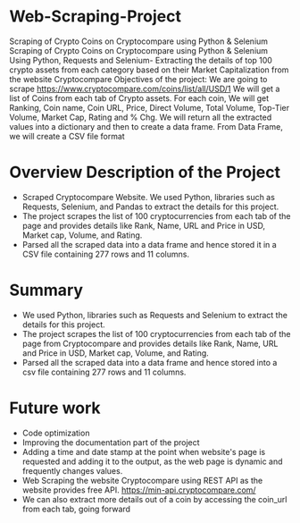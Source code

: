 # Web-Scraping-Project
Scraping of Crypto Coins on Cryptocompare using Python &amp; Selenium
Scraping of Crypto Coins on Cryptocompare using Python & Selenium
Using Python, Requests and Selenium- Extracting the details of top 100 crypto assets from each category based on their Market Capitalization from the website Cryptocompare
Objectives of the project:
We are going to scrape https://www.cryptocompare.com/coins/list/all/USD/1
We will get a list of Coins from each tab of Crypto assets.
For each coin, We will get Ranking, Coin name, Coin URL, Price, Direct Volume, Total Volume, Top-Tier Volume, Market Cap, Rating and % Chg.
We will return all the extracted values into a dictionary and then to create a data frame.
From Data Frame, we will create a CSV file format

# Overview Description of the Project
- Scraped Cryptocompare Website. We used Python, libraries such as Requests, Selenium, and Pandas to extract the details for this project.
- The project scrapes the list of 100 cryptocurrencies from each tab of the page and provides details like Rank, Name, URL and Price in USD, Market cap, Volume, and Rating.
- Parsed all the scraped data into a data frame and hence stored it in a CSV file containing 277 rows and 11 columns.

# Summary
- We used Python, libraries such as Requests and Selenium to extract the details for this project.
- The project scrapes the list of 100 cryptocurrencies from each tab of the page from Cryptocompare and provides details like Rank, Name, URL and Price in USD, Market cap, Volume, and Rating.
- Parsed all the scraped data into a data frame and hence stored into a csv file containing 277 rows and 11 columns.

# Future work
- Code optimization
- Improving the documentation part of the project
- Adding a time and date stamp at the point when website's page is requested and adding it to the output, as the web page is dynamic and frequently changes values.
- Web Scraping the website Cryptocompare using REST API as the website provides free API. https://min-api.cryptocompare.com/
- We can also extract more details out of a coin by accessing the coin_url from each tab, going forward
